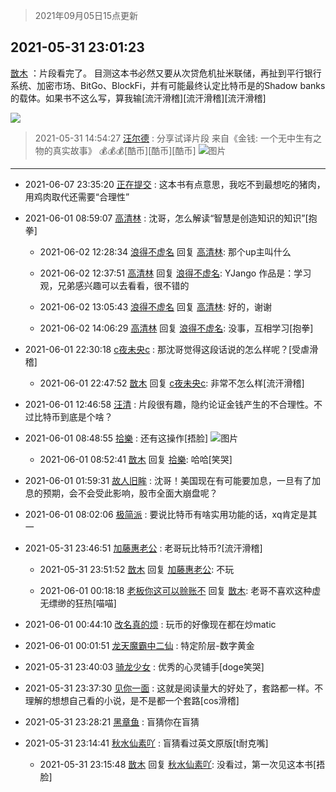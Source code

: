 > 2021年09月05日15点更新
<link rel="stylesheet" href="https://cdn.jsdelivr.net/gh/taotie6/sampleJSON@main/css/photo_show.css">


 ## 2021-05-31 23:01:23 

 [㪚木](https://www.coolapk.com/feed/27374822?shareKey=ZWY4MTM2NWVkNTYxNjEzMTc4MDE~) ：片段看完了。
目测这本书必然又要从次贷危机扯米联储，再扯到平行银行系统、加密市场、BitGo、BlockFi，并有可能最终认定比特币是的Shadow banks的载体。如果书不这么写，算我输[流汗滑稽][流汗滑稽][流汗滑稽] 

<div class="album">
<img class="img-item" src="https://image.coolapk.com/feed/2021/0126/07/1081091_9a2d85c2_7045_8108@672x378.gif" />
</div>

> 2021-05-31 14:54:27 
> [汪尔德](https://www.coolapk.com/feed/27362752?shareKey=MmE2ZjA2ZDYwMmI5NjEzMTc4MDE~) : 分享试译片段  来自《金钱: 一个无中生有之物的真实故事》 💰💰💰[酷币][酷币][酷币] 
![图片](https://image.coolapk.com/feed/2021/0531/14/1595236_835b0acb_4066_8542@560x7988.jpeg)

 ------- 

- 2021-06-07 23:35:20 [正在提交](uid=2290772) : 这本书有点意思，我吃不到最想吃的猪肉，用鸡肉取代还需要“合理性” 

- 2021-06-01 08:59:07 [高清林](uid=8114305) : 沈哥，怎么解读“智慧是创造知识的知识”[抱拳] 

    - 2021-06-02 12:28:34 [浪得不虚名](uid=3298875) 回复 [高清林](uid=8114305): 那个up主叫什么 

    - 2021-06-02 12:37:51 [高清林](uid=8114305) 回复 [浪得不虚名](uid=3298875): YJango  作品是：学习观，兄弟感兴趣可以去看看，很不错的 

    - 2021-06-02 13:05:43 [浪得不虚名](uid=3298875) 回复 [高清林](uid=8114305): 好的，谢谢 

    - 2021-06-02 14:06:29 [高清林](uid=8114305) 回复 [浪得不虚名](uid=3298875): 没事，互相学习[抱拳] 

- 2021-06-01 22:30:18 [c夜未央c](uid=2817903) : 那沈哥觉得这段话说的怎么样呢？[受虐滑稽] 

    - 2021-06-01 22:47:52 [㪚木](uid=1081091) 回复 [c夜未央c](uid=2817903): 非常不怎么样[流汗滑稽] 

- 2021-06-01 12:46:58 [汪清](uid=1138674) : 片段很有趣，隐约论证金钱产生的不合理性。不过比特币到底是个啥？ 

- 2021-06-01 08:48:55 [拾樂](uid=1089732) : 还有这操作[捂脸] ![图片](https://image.coolapk.com/feed/2021/0601/06/1089732_49cec2af_1419_4795@1080x575.jpeg)

    - 2021-06-01 08:52:41 [㪚木](uid=1081091) 回复 [拾樂](uid=1089732): 哈哈[笑哭] 

- 2021-06-01 01:59:31 [故人旧眸](uid=5481001) : 沈哥！美国现在有可能要加息，一旦有了加息的预期，会不会受此影响，股市全面大崩盘呢？ 

- 2021-06-01 08:02:06 [极简派](uid=2476378) : 要说比特币有啥实用功能的话，xq肯定是其一 

- 2021-05-31 23:46:51 [加藤惠老公](uid=1266680) : 老哥玩比特币?[流汗滑稽] 

    - 2021-05-31 23:51:52 [㪚木](uid=1081091) 回复 [加藤惠老公](uid=1266680): 不玩 

    - 2021-06-01 00:18:18 [老板你这可以赊账不](uid=3114123) 回复 [㪚木](uid=1081091): 老哥不喜欢这种虚无缥缈的狂热[喵喵] 

- 2021-06-01 00:44:10 [改名真的烦](uid=2838207) : 玩币的好像现在都在炒matic 

- 2021-06-01 00:01:51 [龙天魔霸中二仙](uid=1187405) : 特定阶层-数字黄金 

- 2021-05-31 23:40:03 [骑龙少女](uid=2934362) : 优秀的心灵铺手[doge笑哭] 

- 2021-05-31 23:37:30 [见你一面](uid=598942) : 这就是阅读量大的好处了，套路都一样。不理解的想想自己看的小说，是不是都一个套路[cos滑稽] 

- 2021-05-31 23:28:21 [黑章鱼](uid=1544882) : 盲猜你在盲猜 

- 2021-05-31 23:14:41 [秋水仙素吖](uid=1858015) : 盲猜看过英文原版[t耐克嘴] 

    - 2021-05-31 23:15:48 [㪚木](uid=1081091) 回复 [秋水仙素吖](uid=1858015): 没看过，第一次见这本书[捂脸] 

